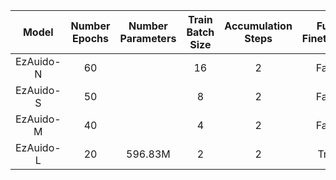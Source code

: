 | Model       | Number Epochs | Number Parameters | Train Batch Size | Accumulation Steps | Full-Finetuning |
|:-----------:|:-------------:|:-----------------:|:---------------:|:-----------------:|:---------------:|
| EzAuido-N   |      60       |                   |       16        |        2          |      False      |
| EzAuido-S   |      50       |                   |        8        |        2          |      False      |
| EzAuido-M   |      40       |                   |        4        |        2          |      False      |
| EzAuido-L   |      20       |     596.83M       |        2        |        2          |      True       |
